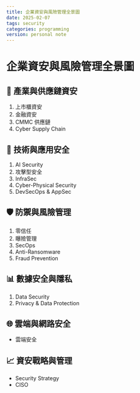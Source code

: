 ```yaml
---
title: 企業資安與風險管理全景圖
date: 2025-02-07
tags: security
categories: programming
version: personal note
---
```


# 企業資安與風險管理全景圖

## 🏢 產業與供應鏈資安
1. 上市櫃資安  
1. 金融資安  
1. CMMC 供應鏈  
1. Cyber Supply Chain  

## 🔐 技術與應用安全
1. AI Security  
1. 攻擊型安全  
1. InfraSec  
1. Cyber-Physical Security  
1. DevSecOps & AppSec  

## 🛡 防禦與風險管理
1. 零信任  
1. 曝險管理  
1. SecOps  
1. Anti-Ransomware  
1. Fraud Prevention  

## 📊 數據安全與隱私
1. Data Security  
1. Privacy & Data Protection  

## 🌐 雲端與網路安全
- 雲端安全  

## 📈 資安戰略與管理
- Security Strategy  
- CISO  